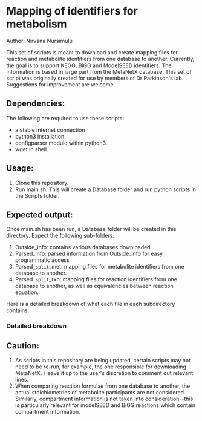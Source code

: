 # Mapping of identifiers for metabolism

Author: Nirvana Nursimulu

This set of scripts is meant to download and create mapping files for reaction and metabolite identifiers from one database to another.  Currently, the goal is to support KEGG, BiGG and ModelSEED identifiers.  The information is based in large part from the MetaNetX database.  This set of script was originally created for use by members of Dr Parkinson's lab. Suggestions for improvement are welcome.

## Dependencies:
The following are required to use these scripts:
* a stable internet connection
* python3 installation.
* configparser module within python3.
* wget in shell.

## Usage:
1. Clone this repository.
2. Run main.sh.  This will create a Database folder and run python scripts in the Scripts folder.

## Expected output:
Once main.sh has been run, a Database folder will be created in this directory.  Expect the following sub-folders:
1. Outside_info: contains various databases downloaded
2. Parsed_info: parsed information from Outside_info for easy programmatic access
3. Parsed``_split``_met: mapping files for metabolite identifiers from one database to another.
4. Parsed``_split``_rxn: mapping files for reaction identifiers from one database to another, as well as equivalencies between reaction equation.

Here is a detailed breakdown of what each file in each subdirectory contains.

### Detailed breakdown

## Caution:
1. As scripts in this repository are being updated, certain scripts may not need to be re-run, for example, the one responsible for downloading MetaNetX.  I leave it up to the user's discretion to comment out relevant lines.
2. When comparing reaction formulae from one database to another, the actual stoichiometries of metabolite participants are not considered.  Similarly, compartment information is not taken into consideration--this is particularly relevant for modelSEED and BiGG reactions which contain compartment information. 

